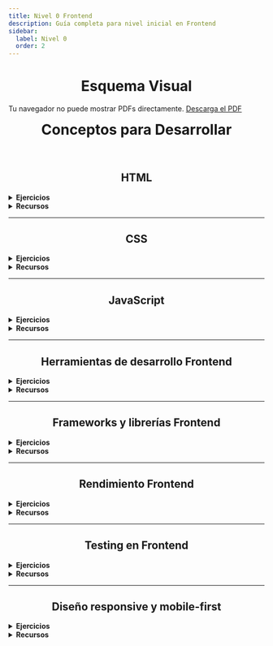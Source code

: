 ```yaml
---
title: Nivel 0 Frontend
description: Guía completa para nivel inicial en Frontend
sidebar:
  label: Nivel 0
  order: 2
---
```

# Esquema Visual
  <object data="/assets/frontend.pdf#toolbar=0&navpanes=0&scrollbar=0" type="application/pdf" width="100%" height="500px" style="overflow: hidden; margin-bottom: 2rem">
    <p>Tu navegador no puede mostrar PDFs directamente. 
      <a href="/assets/frontend.pdf">Descarga el PDF</a>
    </p>
  </object>

# Conceptos para Desarrollar

<br>

## HTML  

<details>
<summary><strong>Ejercicios</strong></summary>

1. Crea una página web utilizando solo HTML semántico, asegurándote de que sea totalmente accesible.  
2. Implementa un formulario complejo con validación personalizada usando solo HTML5.  

</details>

<details>
<summary><strong>Recursos</strong></summary>

- [HTML5 Doctor](http://html5doctor.com/)  
- [Web Accessibility Initiative (WAI)](https://www.w3.org/WAI/)  

</details>

---

## CSS  

<details>
<summary><strong>Ejercicios</strong></summary>

1. Crea un layout complejo utilizando CSS Grid y Flexbox.  
2. Implementa una animación compleja usando solo CSS.  

</details>

<details>
<summary><strong>Recursos</strong></summary>

- [CSS-Tricks](https://css-tricks.com/)  
- [Smashing Magazine - CSS](https://www.smashingmagazine.com/category/css/)  

</details>

---

## JavaScript  

<details>
<summary><strong>Ejercicios</strong></summary>

1. Implementa una aplicación que haga uso de APIs asíncronas utilizando Promises y Async/Await.  
2. Crea un módulo JavaScript reutilizable y publícalo en npm.  

</details>

<details>
<summary><strong>Recursos</strong></summary>

- [JavaScript.info](https://javascript.info/)  
- [You Don't Know JS](https://github.com/getify/You-Dont-Know-JS)  

</details>

---

## Herramientas de desarrollo Frontend  

<details>
<summary><strong>Ejercicios</strong></summary>

1. Configura un proyecto desde cero utilizando Webpack, incluyendo optimizaciones para producción.  
2. Implementa un flujo de trabajo de desarrollo que incluya linting, formatting y tests automatizados.  

</details>

<details>
<summary><strong>Recursos</strong></summary>

- [Webpack Documentation](https://webpack.js.org/concepts/)  
- [Gulp.js](https://gulpjs.com/)  

</details>

---

## Frameworks y librerías Frontend  

<details>
<summary><strong>Ejercicios</strong></summary>

1. Desarrolla una aplicación de lista de tareas utilizando React y Redux.  
2. Crea un dashboard interactivo utilizando Vue.js y Vuex.  

</details>

<details>
<summary><strong>Recursos</strong></summary>

- [React Documentation](https://reactjs.org/docs/getting-started.html)  
- [Vue.js Guide](https://vuejs.org/v2/guide/)  

</details>

---

## Rendimiento Frontend  

<details>
<summary><strong>Ejercicios</strong></summary>

1. Optimiza una aplicación web existente para mejorar su puntuación en Lighthouse.  
2. Implementa lazy loading para imágenes y componentes en una aplicación de una sola página (SPA).  

</details>

<details>
<summary><strong>Recursos</strong></summary>

- [Web.dev - Performance](https://web.dev/learn/#performance)  
- [Google PageSpeed Insights](https://developers.google.com/speed/pagespeed/insights/)  

</details>

---

## Testing en Frontend  

<details>
<summary><strong>Ejercicios</strong></summary>

1. Escribe una suite de pruebas unitarias para un componente de React.  
2. Implementa pruebas end-to-end para un flujo de usuario crítico en tu aplicación.  

</details>

<details>
<summary><strong>Recursos</strong></summary>

- [Jest Documentation](https://jestjs.io/docs/getting-started)  
- [Cypress Documentation](https://docs.cypress.io/)  

</details>

---

## Diseño responsive y mobile-first  

<details>
<summary><strong>Ejercicios</strong></summary>

1. Convierte una aplicación web existente en una Progressive Web App.  
2. Diseña e implementa una interfaz de usuario compleja que sea totalmente responsive.  

</details>

<details>
<summary><strong>Recursos</strong></summary>

- [Responsive Web Design Fundamentals - Google](https://web.dev/responsive-web-design-basics/)  
- [PWA Documentation - MDN](https://developer.mozilla.org/en-US/docs/Web/Progressive_web_apps)  

</details>

<style is:inline>
  h2,h1 {
    text-align: center;
  }
  #_top {
    text-align: center;
    margin-bottom: 1rem;
  }
  #conceptos-para-desarrollar {
    text-align: center;
    margin-top: 1rem;
  }
</style>
